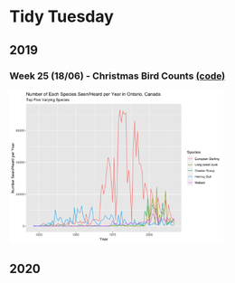 # Tidy Tuesday

## 2019

### Week 25 (18/06) - Christmas Bird Counts [(code)](https://github.com/EllenMGibbs14/Data-Visualisation/tree/master/Tidy%20Tuesday/TT_2019_Wk25/TT_18062019.R)

<img src="https://github.com/EllenMGibbs14/Data-Visualisation/blob/master/Tidy%20Tuesday/Plots/TT_18062019.png" width="75%" />

## 2020

